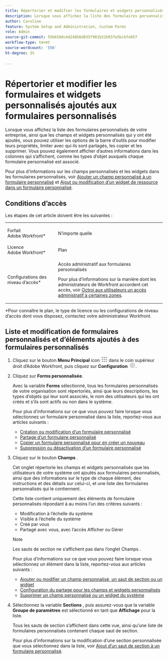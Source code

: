 ```yaml
---
title: Répertorier et modifier les formulaires et widgets personnalisés ajoutés aux formulaires personnalisés
description: Lorsque vous affichez la liste des formulaires personnalisés de votre entreprise, ainsi que les champs et widgets personnalisés qui y ont été ajoutés, vous pouvez utiliser les options de la barre d’outils pour modifier leurs propriétés, limiter avec qui ils sont partagés, les copier et les supprimer. Vous pouvez également afficher d’autres informations dans les colonnes qui s’affichent, comme les types d’objet auxquels chaque formulaire personnalisé est associé.
author: Caroline
feature: System Setup and Administration, Custom Forms
role: Admin
source-git-commit: 55b659dc4d24856d835f901b22b937e5bcbfe657
workflow-type: tm+mt
source-wordcount: '556'
ht-degree: 3%

---
```



# Répertorier et modifier les formulaires et widgets personnalisés ajoutés aux formulaires personnalisés

Lorsque vous affichez la liste des formulaires personnalisés de votre entreprise, ainsi que les champs et widgets personnalisés qui y ont été ajoutés, vous pouvez utiliser les options de la barre d’outils pour modifier leurs propriétés, limiter avec qui ils sont partagés, les copier et les supprimer. Vous pouvez également afficher d’autres informations dans les colonnes qui s’affichent, comme les types d’objet auxquels chaque formulaire personnalisé est associé.

Pour plus d’informations sur les champs personnalisés et les widgets dans les formulaires personnalisés, voir [Ajouter un champ personnalisé à un formulaire personnalisé](../../../administration-and-setup/customize-workfront/create-manage-custom-forms/add-a-custom-field-to-a-custom-form.md) et [Ajout ou modification d’un widget de ressource dans un formulaire personnalisé](../../../administration-and-setup/customize-workfront/create-manage-custom-forms/add-widget-or-edit-its-properties-in-a-custom-form.md).

## Conditions d’accès

Les étapes de cet article doivent être les suivantes :

<table style="table-layout:auto"> 
 <col> 
 <col> 
 <tbody> 
  <tr data-mc-conditions=""> 
   <td role="rowheader"> <p>Forfait Adobe Workfront*</p> </td> 
   <td>N’importe quelle</td> 
  </tr> 
  <tr> 
   <td role="rowheader">Licence Adobe Workfront*</td> 
   <td>Plan</td> 
  </tr> 
  <tr data-mc-conditions=""> 
   <td role="rowheader">Configurations des niveau d’accès*</td> 
   <td> <p>Accès administratif aux formulaires personnalisés</p> <p>Pour plus d’informations sur la manière dont les administrateurs de Workfront accordent cet accès, voir <a href="../../../administration-and-setup/add-users/configure-and-grant-access/grant-users-admin-access-certain-areas.md" class="MCXref xref">Octroi aux utilisateurs un accès administratif à certaines zones</a>.</p> </td> 
  </tr> 
 </tbody> 
</table>

&#42;Pour connaître le plan, le type de licence ou les configurations de niveau d’accès dont vous disposez, contactez votre administrateur Workfront.

## Liste et modification de formulaires personnalisés et d’éléments ajoutés à des formulaires personnalisés

1. Cliquez sur le bouton **Menu Principal** icon ![](assets/main-menu-icon.png) dans le coin supérieur droit d’Adobe Workfront, puis cliquez sur **Configuration** ![](assets/gear-icon-settings.png).

1. Cliquez sur **Forms personnalisée**.

   Avec la variable **Forms** sélectionné, tous les formulaires personnalisés de votre organisation sont répertoriés, ainsi que leurs descriptions, les types d’objets qui leur sont associés, le nom des utilisateurs qui les ont créés et s’ils sont actifs ou non dans le système.

   Pour plus d’informations sur ce que vous pouvez faire lorsque vous sélectionnez un formulaire personnalisé dans la liste, reportez-vous aux articles suivants :

   * [Création ou modification d’un formulaire personnalisé](../../../administration-and-setup/customize-workfront/create-manage-custom-forms/create-or-edit-a-custom-form.md)
   * [Partage d’un formulaire personnalisé](../../../administration-and-setup/customize-workfront/create-manage-custom-forms/share-access-to-a-custom-form.md)
   * [Copier un formulaire personnalisé pour en créer un nouveau](../../../administration-and-setup/customize-workfront/create-manage-custom-forms/copy-custom-form-to-create-a-new-one.md)
   * [Suppression ou désactivation d’un formulaire personnalisé](../../../administration-and-setup/customize-workfront/create-manage-custom-forms/delete-or-deactivate-a-custom-form.md)

1. Cliquez sur le bouton **Champs** .

   Cet onglet répertorie les champs et widgets personnalisés que les utilisateurs de votre système ont ajoutés aux formulaires personnalisés, ainsi que des informations sur le type de chaque élément, des instructions et des détails sur celui-ci, et une liste des formulaires personnalisés qui le contiennent.

   Cette liste contient uniquement des éléments de formulaire personnalisés répondant à au moins l’un des critères suivants :

   * Modification à l’échelle du système
   * Visible à l’échelle du système
   * Créé par vous
   * Partagé avec vous, avec l’accès Afficher ou Gérer

   >[!NOTE]
   >
   >Les sauts de section ne s’affichent pas dans l’onglet Champs .

   Pour plus d’informations sur ce que vous pouvez faire lorsque vous sélectionnez un élément dans la liste, reportez-vous aux articles suivants :

   * [Ajouter ou modifier un champ personnalisé, un saut de section ou un widget](../../../administration-and-setup/customize-workfront/create-manage-custom-forms/edit-a-custom-field.md)
   * [Configuration du partage pour les champs et widgets personnalisés](../../../administration-and-setup/customize-workfront/create-manage-custom-forms/configure-sharing-for-a-custom-field.md)
   * [Supprimer un champ personnalisé ou un widget du système](../../../administration-and-setup/customize-workfront/create-manage-custom-forms/delete-a-custom-field.md)

1. Sélectionnez la variable **Sections** , puis assurez-vous que la variable **Groupe de paramètres** est sélectionné en tant que **Affichage** pour la liste.

   Tous les sauts de section s’affichent dans cette vue, ainsi qu’une liste de formulaires personnalisés contenant chaque saut de section.

   Pour plus d’informations sur la modification d’une section personnalisée que vous sélectionnez dans la liste, voir [Ajout d’un saut de section à un formulaire personnalisé](../../../administration-and-setup/customize-workfront/create-manage-custom-forms/add-a-section-break-to-a-custom-form.md).


